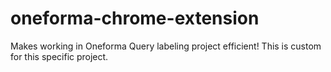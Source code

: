 # oneforma-chrome-extension
Makes working in Oneforma Query labeling project efficient! This is custom for this specific project.
